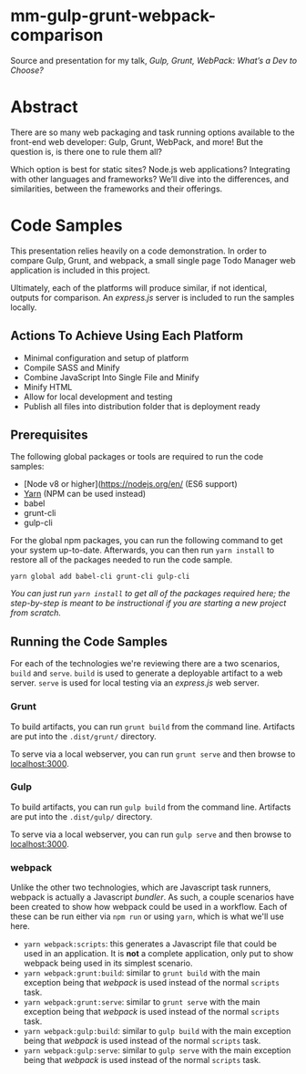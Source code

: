 # mm-gulp-grunt-webpack-comparison
Source and presentation for my talk, _Gulp, Grunt, WebPack: What’s a Dev to Choose?_

# Abstract
There are so many web packaging and task running options available to the front-end web developer: Gulp, Grunt, WebPack, and more! But the question is, is there one to rule them all?

Which option is best for static sites? Node.js web applications? Integrating with other languages and frameworks? We’ll dive into the differences, and similarities, between the frameworks and their offerings.

# Code Samples
This presentation relies heavily on a code demonstration. In order to compare Gulp, Grunt, and webpack, a small single page Todo Manager web application is included in this project.

Ultimately, each of the platforms will produce similar, if not identical, outputs for comparison. An _express.js_ server is included to run the samples locally.

## Actions To Achieve Using Each Platform

- Minimal configuration and setup of platform
- Compile SASS and Minify
- Combine JavaScript Into Single File and Minify
- Minify HTML
- Allow for local development and testing
- Publish all files into distribution folder that is deployment ready

## Prerequisites

The following global packages or tools are required to run the code samples:

- [Node v8 or higher](https://nodejs.org/en/ (ES6 support)
- [Yarn](https://yarnpkg.com/en/docs/install) (NPM can be used instead)
- babel
- grunt-cli
- gulp-cli

For the global npm packages, you can run the following command to get your system up-to-date. Afterwards, you can then run `yarn install` to restore all of the packages needed to run the code sample.

`yarn global add babel-cli grunt-cli gulp-cli`

_You can just run `yarn install` to get all of the packages required here; the step-by-step is meant to be instructional if you are starting a new project from scratch._

## Running the Code Samples

For each of the technologies we're reviewing there are a two scenarios, `build` and `serve`. `build` is used to generate a deployable artifact to a web server. `serve` is used for local testing via an _express.js_ web server.

### Grunt

To build artifacts, you can run `grunt build` from the command line. Artifacts are put into the `.dist/grunt/` directory.

To serve via a local webserver, you can run `grunt serve` and then browse to [localhost:3000](http://localhost:3000/).

### Gulp

To build artifacts, you can run `gulp build` from the command line. Artifacts are put into the `.dist/gulp/` directory.

To serve via a local webserver, you can run `gulp serve` and then browse to [localhost:3000](http://localhost:3001/).

### webpack

Unlike the other two technologies, which are Javascript task runners, webpack is actually a Javascript _bundler_. As such, a couple scenarios have been created to show how webpack could be used in a workflow. Each of these can be run either via `npm run` or using `yarn`, which is what we'll use here.

- `yarn webpack:scripts`: this generates a Javascript file that could be used in an application. It is **not** a complete application, only put to show webpack being used in its simplest scenario.
- `yarn webpack:grunt:build`: similar to `grunt build` with the main exception being that _webpack_ is used instead of the normal `scripts` task.
- `yarn webpack:grunt:serve`: similar to `grunt serve` with the main exception being that _webpack_ is used instead of the normal `scripts` task.
- `yarn webpack:gulp:build`: similar to `gulp build` with the main exception being that _webpack_ is used instead of the normal `scripts` task.
- `yarn webpack:gulp:serve`: similar to `gulp serve` with the main exception being that _webpack_ is used instead of the normal `scripts` task.